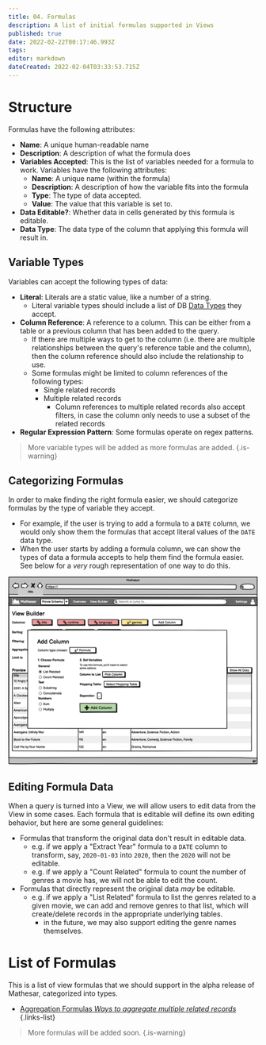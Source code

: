 ```yaml
---
title: 04. Formulas
description: A list of initial formulas supported in Views
published: true
date: 2022-02-22T00:17:46.993Z
tags: 
editor: markdown
dateCreated: 2022-02-04T03:33:53.715Z
---
```


# Structure

Formulas have the following attributes:
- **Name**: A unique human-readable name
- **Description**: A description of what the formula does
- **Variables Accepted**: This is the list of variables needed for a formula to work. Variables have the following attributes:
    - **Name**: A unique name (within the formula)
    - **Description**: A description of how the variable fits into the formula
    - **Type**: The type of data accepted.
    - **Value**: The value that this variable is set to.
- **Data Editable?**: Whether data in cells generated by this formula is editable.
- **Data Type**: The data type of the column that applying this formula will result in.

## Variable Types
Variables can accept the following types of data:
- **Literal**: Literals are a static value, like a number of a string.
    - Literal variable types should include a list of DB [Data Types](/en/product/concepts/data-types) they accept.
- **Column Reference**: A reference to a column. This can be either from a table or a previous column that has been added to the query.
    - If there are multiple ways to get to the column (i.e. there are multiple relationships between the query's reference table and the column), then the column reference should also include the relationship to use.
    - Some formulas might be limited to column references of the following types:
        - Single related records
        - Multiple related records
            - Column references to multiple related records also accept filters, in case the column only needs to use a subset of the related records
- **Regular Expression Pattern**: Some formulas operate on regex patterns.

> More variable types will be added as more formulas are added.
{.is-warning}

## Categorizing Formulas
In order to make finding the right formula easier, we should categorize formulas by the type of variable they accept.
- For example, if the user is trying to add a formula to a `DATE` column, we would only show them the formulas that accept literal values of the `DATE` data type.
- When the user starts by adding a formula column, we can show the types of data a formula accepts to help them find the formula easier. See below for a _very_ rough representation of one way to do this.

![view_builder_4.png](/view_builder_4.png)

## Editing Formula Data
When a query is turned into a View, we will allow users to edit data from the View in some cases. Each formula that is editable will define its own editing behavior, but here are some general guidelines:
- Formulas that transform the original data don't result in editable data.
    - e.g. if we apply a "Extract Year" formula to a `DATE` column to transform, say, `2020-01-03` into `2020`, then the `2020` will not be editable.
    - e.g. if we apply a "Count Related" formula to count the number of genres a movie has, we will not be able to edit the count.
- Formulas that directly represent the original data _may_ be editable.
   - e.g. if we apply a "List Related" formula to list the genres related to a given movie, we can add and remove genres to that list, which will create/delete records in the appropriate underlying tables.
       - in the future, we may also support editing the genre names themselves.

# List of Formulas
This is a list of view formulas that we should support in the alpha release of Mathesar, categorized into types.

- [Aggregation Formulas *Ways to aggregate multiple related records*](/en/product/specs/2022-01-views/04-formulas/aggregations)
{.links-list}

> More formulas will be added soon.
{.is-warning}
